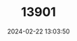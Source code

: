 ---
title: "13901"
category: "Moschus leucogaster"
draft: false
date: 2024-02-22 13:03:50
languages:
  English: ["Himalayan Musk-deer", "Himalayan Musk Deer", "Himalayan Muskdeer"]
---